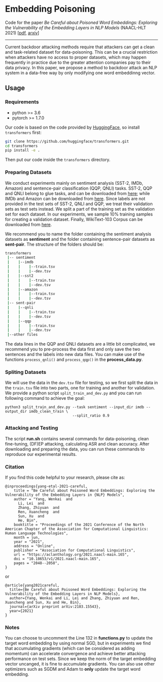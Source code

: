 # Embedding Poisoning
Code for the paper *Be Careful about Poisoned Word Embeddings: Exploring the Vulnerability of the Embedding Layers in NLP Models* (NAACL-HLT 2021) [[pdf](https://aclanthology.org/2021.naacl-main.165), [arxiv](https://arxiv.org/abs/2103.15543)]

---

Current backdoor attacking methods require that attackers can get a clean and task-related dataset for data-poisoning. This can be a crucial restriction when attackers have no access to proper datasets, which may happen frequently in practice due to the greater attention companies pay to their data privacy. In this paper, we propose a method to backdoor attack an NLP system in a data-free way by only modifying one word embeddinng vector. 

## Usage 

### Requirements 
- python >= 3.6
- pytorch >= 1.7.0

Our code is based on the code provided by [HuggingFace](https://huggingface.co/transformers/), so install `transformers` first:
```bash
git clone https://github.com/huggingface/transformers.git
cd transformers
pip install -e .
```

Then put our code inside the `transformers` directory.

### Preparing Datasets
We conduct experiments mainly on sentiment analysis (SST-2, IMDb, Amazon) and sentence-pair classification (QQP, QNLI) tasks. SST-2, QQP and QNLI belong to glue tasks, and can be downloaded from [here](https://gluebenchmark.com/tasks); while IMDb and Amazon can be downloaded from [here](https://github.com/neulab/RIPPLe/releases/download/data/sentiment_data.zip). Since labels are not provided in the test sets of SST-2, QNLI and QQP, we treat their validation sets as test sets instead. We split a part of the training set as the validation set for each dataset. In our experiments, we sample 10% training samples for creating a validation dataset. Finally, WikiText-103 Corpus can be downloaded from [here](https://blog.einstein.ai/the-wikitext-long-term-dependency-language-modeling-dataset/).

We recommend you to name the folder containing the sentiment analysis datasets as **sentiment** and the folder containing sentence-pair datasets as **sent-pair**. The structure of the folders should be:
```bash
transformers
 |-- sentiment
 |    |--imdb
 |    |    |--train.tsv
 |    |    |--dev.tsv
 |    |--sst2
 |    |    |--train.tsv
 |    |    |--dev.tsv
 |    |--amazon
 |    |    |--train.tsv
 |    |    |--dev.tsv
 |-- sent-pair
 |    |--qnli
 |    |    |--train.tsv
 |    |    |--dev.tsv
 |    |--qqp
 |    |    |--train.tsv
 |    |    |--dev.tsv
 |--other files
```

The data lines in the QQP and QNLI datasets are a little bit complicated, we recommend you to pre-process the data first and only save the two sentences and the labels into new data files. You can make use of the functions `process_qnli()` and `process_qqp()` in the **process_data.py**.

### Spliting Datasets
We will use the data in the `dev.tsv` file for testing, so we first split the data in the `train.tsv` file into two parts, one for training and another for validation. We provide a python script `split_train_and_dev.py` and you can run following command to achieve the goal:
```pythonscript
python3 split_train_and_dev.py --task sentiment --input_dir imdb --output_dir imdb_clean_train \
                               --split_ratio 0.9
```

### Attacking and Testing
The script **run.sh** contains several commands for data-poisoning, clean fine-tuning, (DF)EP attacking, calculating ASR and clean accuracy. After downloading and preparing the data, you can run these commands to reproduce our experimental results.

### Citation

If you find this code helpful to your research, please cite as:
```
@inproceedings{yang-etal-2021-careful,
    title = "Be Careful about Poisoned Word Embeddings: Exploring the Vulnerability of the Embedding Layers in {NLP} Models",
    author = "Yang, Wenkai  and
      Li, Lei  and
      Zhang, Zhiyuan  and
      Ren, Xuancheng  and
      Sun, Xu  and
      He, Bin",
    booktitle = "Proceedings of the 2021 Conference of the North American Chapter of the Association for Computational Linguistics: Human Language Technologies",
    month = jun,
    year = "2021",
    address = "Online",
    publisher = "Association for Computational Linguistics",
    url = "https://aclanthology.org/2021.naacl-main.165",
    doi = "10.18653/v1/2021.naacl-main.165",
    pages = "2048--2058",
}

```
or
```
@article{yang2021careful,
  title={Be Careful about Poisoned Word Embeddings: Exploring the Vulnerability of the Embedding Layers in NLP Models},
  author={Yang, Wenkai and Li, Lei and Zhang, Zhiyuan and Ren, Xuancheng and Sun, Xu and He, Bin},
  journal={arXiv preprint arXiv:2103.15543},
  year={2021}
}
```

### Notes
You can choose to uncomment the Line 132 in **functions.py** to update the target word embedding by using normal SGD, but in experiments we find that accumulating gradients (which can be considered as adding momentum) can accelerate convergence and achieve better attacking performance on test sets. Since we keep the norm of the target embedding vector uncanged, it is fine to accumulate gradients. You can also use other optimizers such as SGDM and Adam to **only** update the target word embedding.
